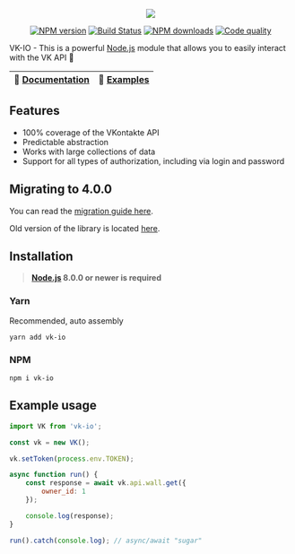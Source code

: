 <p align="center"><img src="https://raw.githubusercontent.com/negezor/vk-io/master/docs/logo.svg?sanitize=true"></p>
<p align="center">
<a href="https://www.npmjs.com/package/vk-io"><img src="https://img.shields.io/npm/v/vk-io.svg?style=flat-square" alt="NPM version"></a>
<a href="https://travis-ci.org/negezor/vk-io"><img src="https://img.shields.io/travis/negezor/vk-io.svg?style=flat-square" alt="Build Status"></a>
<a href="https://www.npmjs.com/package/vk-io"><img src="https://img.shields.io/npm/dt/vk-io.svg?style=flat-square" alt="NPM downloads"></a>
<a href="https://www.codacy.com/app/negezor/vk-io"><img src="https://img.shields.io/codacy/grade/25ee36d46e6e498981a74f8b0653aacc.svg?style=flat-square" alt="Code quality"></a>
</p>

VK-IO - This is a powerful [Node.js](https://nodejs.org) module that allows you to easily interact with the VK API 🚀

| 📖 [Documentation](docs/) | 🤖 [Examples](docs/examples/) |
|---------------------------|---------------------------|

## Features
- 100% coverage of the VKontakte API
- Predictable abstraction
- Works with large collections of data
- Support for all types of authorization, including via login and password

## Migrating to 4.0.0
You can read the [migration guide here](Upgrade-RU.md).

Old version of the library is located [here](https://github.com/negezor/vk-io/tree/v3.2.0).

## Installation
> **[Node.js](https://nodejs.org/) 8.0.0 or newer is required**  

### Yarn
Recommended, auto assembly
```shell
yarn add vk-io
```

### NPM
```shell
npm i vk-io
```

## Example usage
```js
import VK from 'vk-io';

const vk = new VK();

vk.setToken(process.env.TOKEN);

async function run() {
	const response = await vk.api.wall.get({
		owner_id: 1
	});

	console.log(response);
}

run().catch(console.log); // async/await "sugar"
```
